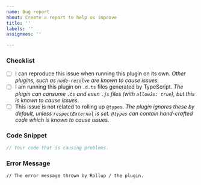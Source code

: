 ```yaml
---
name: Bug report
about: Create a report to help us improve
title: ''
labels: ''
assignees: ''

---
```


### Checklist

* [ ] I can reproduce this issue when running this plugin on its own.
  *Other plugins, such as `node-resolve` are known to cause issues.*
* [ ] I am running this plugin on `.d.ts` files generated by TypeScript.
  *The plugin can consume `.ts` and even `.js` files (with `allowJs: true`), but this is known to cause issues.*
* [ ] This issue is not related to rolling up `@types`.
  *The plugin ignores these by default, unless `respectExternal` is set. `@types` can contain hand-crafted code which is known to cause issues.*

### Code Snippet

```ts
// Your code that is causing problems.
```

### Error Message

```
// The error message thrown by Rollup / the plugin.
```
